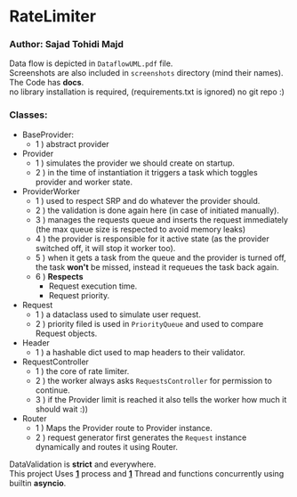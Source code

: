 # RateLimiter

### Author: Sajad Tohidi Majd

Data flow is depicted in `DataflowUML.pdf` file.<br>
Screenshots are also included in `screenshots` directory (mind their names).<br>
The Code has __docs__. <br/>
no library installation is required, (requirements.txt is ignored)
no git repo :)


### Classes:
* BaseProvider:
  - 1 ) abstract provider
* Provider
  - 1 ) simulates the provider we should create on startup.
  - 2 ) in the time of instantiation it triggers a task which toggles provider and worker state.
* ProviderWorker
  - 1 ) used to respect SRP and do whatever the provider should.
  - 2 ) the validation is done again here (in case of initiated manually).
  - 3 ) manages the requests queue and inserts the request immediately (the max queue size is respected to avoid memory leaks)
  - 4 ) the provider is responsible for it active state (as the provider switched off, it will stop it worker too).
  - 5 ) when it gets a task from the queue and the provider is turned off, the task **won't** be missed, instead it requeues the task back again.
  - 6 ) **Respects** 
    - Request execution time.
    - Request priority.
* Request
  * 1 ) a dataclass used to simulate user request.
  * 2 ) priority filed is used in `PriorityQueue` and used to compare Request objects.
* Header
  * 1 ) a hashable dict used to map headers to their validator.
* RequestController
  * 1 ) the core of rate limiter.
  * 2 ) the worker always asks `RequestsController` for permission to continue.
  * 3 ) if the Provider limit is reached it also tells the worker how much it should wait :))
* Router
  * 1 ) Maps the Provider route to Provider instance.
  * 2 ) request generator first generates the `Request` instance dynamically and routes it using Router.

DataValidation is **strict** and everywhere.<br/>
This project Uses <u>**1**</u> process and <u>**1**</u> Thread and functions concurrently using builtin **asyncio**.
